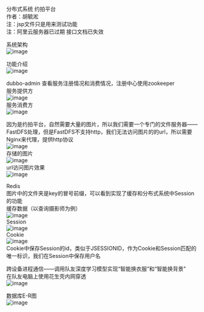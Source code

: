 分布式系统 约拍平台  
作者：胡毓淞  
注：jsp文件只是用来测试功能  
注：阿里云服务器已过期 接口文档已失效  
  
  
系统架构  
![image](https://github.com/EssentialsHys/photo/blob/master/images/约拍平台系统架构.png)  
  
  
功能介绍  
![image](https://github.com/EssentialsHys/photo/blob/master/images/function.png)  
   
   
dubbo-admin 查看服务注册情况和消费情况，注册中心使用zookeeper  
服务提供方  
![image](https://github.com/EssentialsHys/photo/blob/master/images/provider.png)  
服务消费方  
![image](https://github.com/EssentialsHys/photo/blob/master/images/consumer.png)  
   
   
因为是约拍平台，自然需要大量的图片，所以我们需要一个专门的文件服务器——FastDFS处理，但是FastDFS不支持http，我们无法访问图片的的url，所以需要Nginx来代理，提供http协议  
![image](https://github.com/EssentialsHys/photo/blob/master/images/ngx_fdfs.png)  
存储的图片  
![image](https://github.com/EssentialsHys/photo/blob/master/images/storage.png)  
url访问图片效果  
![image](https://github.com/EssentialsHys/photo/blob/master/images/http.png)  
   
   
Redis  
图片中的文件夹是key的冒号前缀，可以看到实现了缓存和分布式系统中Session的功能  
缓存数据（以查询摄影师为例）  
![image](https://github.com/EssentialsHys/photo/blob/master/images/redis.png)  
Session  
![image](https://github.com/EssentialsHys/photo/blob/master/images/session.png)  
Cookie  
![image](https://github.com/EssentialsHys/photo/blob/master/images/cookie.png)  
Cookie中保存Session的id，类似于JSESSIONID，作为Cookie和Session匹配的唯一标识，我们在Session中保存用户名  
  
  
跨设备进程通信——调用队友深度学习模型实现“智能换衣服”和“智能换背景”  
在队友电脑上使用花生壳内网穿透  
![image](https://github.com/EssentialsHys/photo/blob/master/images/NAT.png)  
  
  
数据库E-R图  
![image](https://github.com/EssentialsHys/photo/blob/master/images/MYSQL.png)  

